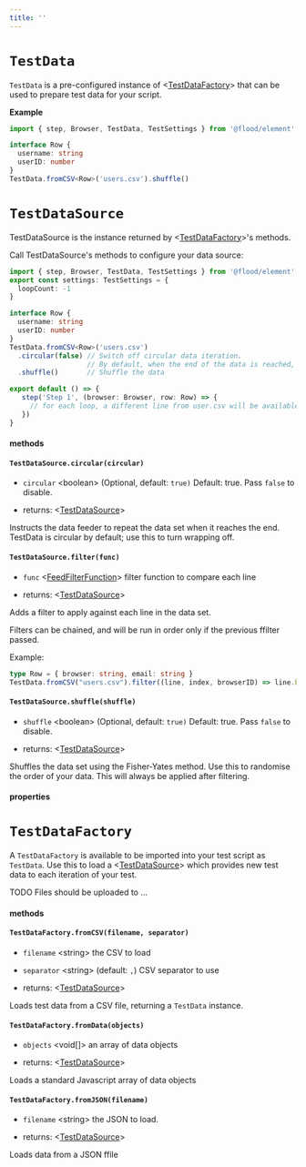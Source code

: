```yaml
---
title: ''
---
```

# `TestData`

`TestData` is a pre-configured instance of <[TestDataFactory]> that can be used to prepare test data for your script.

**Example**
```typescript
import { step, Browser, TestData, TestSettings } from '@flood/element'

interface Row {
  username: string
  userID: number
}
TestData.fromCSV<Row>('users.csv').shuffle()
```

# `TestDataSource`

TestDataSource is the instance returned by <[TestDataFactory]>'s methods.

Call TestDataSource's methods to configure your data source:

```typescript
import { step, Browser, TestData, TestSettings } from '@flood/element'
export const settings: TestSettings = {
  loopCount: -1
}

interface Row {
  username: string
  userID: number
}
TestData.fromCSV<Row>('users.csv')
  .circular(false) // Switch off circular data iteration.
                   // By default, when the end of the data is reached, it wraps to the beginning.
  .shuffle()       // Shuffle the data

export default () => {
   step('Step 1', (browser: Browser, row: Row) => {
     // for each loop, a different line from user.csv will be available as `row`
   })
}
```

#### methods
#### `TestDataSource.circular(circular)`
* `circular` &lt;boolean&gt;  (Optional, default: `true)` Default: true. Pass `false` to disable.

* returns: &lt;[TestDataSource]&gt; 

Instructs the data feeder to repeat the data set when it reaches the end. TestData is circular by default; use this to turn wrapping off.

#### `TestDataSource.filter(func)`
* `func` &lt;[FeedFilterFunction]&gt;   filter function to compare each line

* returns: &lt;[TestDataSource]&gt; 

Adds a filter to apply against each line in the data set.

Filters can be chained, and will be run in order only if the previous ffilter passed.

Example:
```typescript
type Row = { browser: string, email: string }
TestData.fromCSV("users.csv").filter((line, index, browserID) => line.browser === browserID)
```

#### `TestDataSource.shuffle(shuffle)`
* `shuffle` &lt;boolean&gt;  (Optional, default: `true)` Default: true. Pass `false` to disable.

* returns: &lt;[TestDataSource]&gt; 

Shuffles the data set using the Fisher-Yates method. Use this to randomise the order of your data. This will always be applied after filtering.

#### properties
# `TestDataFactory`

A `TestDataFactory` is available to be imported into your test script as `TestData`. Use this to load a <[TestDataSource]> which provides new test data to each iteration of your test.

TODO
Files should be uploaded to ...

#### methods
#### `TestDataFactory.fromCSV(filename, separator)`
* `filename` &lt;string&gt;   the CSV to load
* `separator` &lt;string&gt;   (default: `,`) CSV separator to use

* returns: &lt;[TestDataSource]&gt; 

Loads test data from a CSV file, returning a `TestData` instance.

#### `TestDataFactory.fromData(objects)`
* `objects` &lt;void\[]&gt;   an array of data objects

* returns: &lt;[TestDataSource]&gt; 

Loads a standard Javascript array of data objects

#### `TestDataFactory.fromJSON(filename)`
* `filename` &lt;string&gt;   the JSON to load.

* returns: &lt;[TestDataSource]&gt; 

Loads data from a JSON ffile


[TestDataFactory]: ../../api/TestData.md#testdatafactory
[TestDataSource]: ../../api/TestData.md#testdatasource
[FeedFilterFunction]: ../..#feedfilterfunction